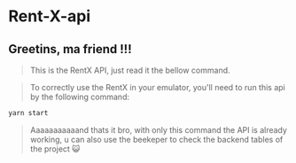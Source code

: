 # Rent-X-api

## Greetins, ma friend !!!

> This is the RentX API, just read it the bellow command.

> To correctly use the RentX in your emulator, you'll need to run this api by the following command: 

```javascript
yarn start
```

> Aaaaaaaaaaand thats it bro, with only this command the API is already working, u can also use the beekeper to check the backend tables of the project 😺
